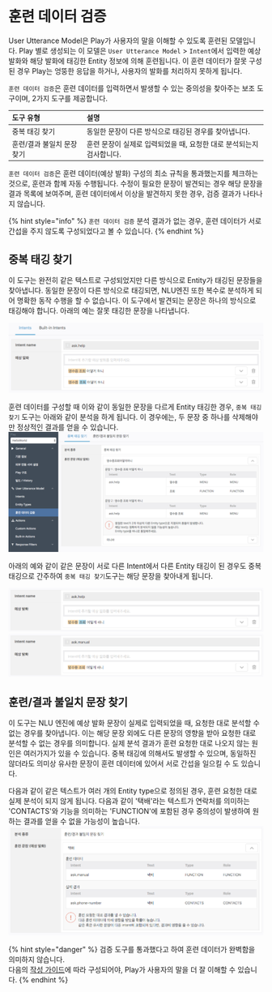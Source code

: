 # 훈련 데이터 검증

User Utterance Model은 Play가 사용자의 말을 이해할 수 있도록 훈련된 모델입니다. Play 별로 생성되는 이 모델은 `User Utterance Model` &gt; `Intent`에서 입력한 예상 발화와 해당 발화에 태깅한 Entity 정보에 의해 훈련됩니다. 이 훈련 데이터가 잘못 구성된 경우 Play는 엉뚱한 응답을 하거나, 사용자의 발화를 처리하지 못하게 됩니다.

  
 `훈련 데이터 검증`은 훈련 데이터를 입력하면서 발생할 수 있는 중의성을 찾아주는 보조 도구이며, 2가지 도구를 제공합니다.

| 도구 유형 | 설명 |
| :--- | :--- |
| 중복 태깅 찾기 | 동일한 문장이 다른 방식으로 태깅된 경우를 찾아냅니다. |
| 훈련/결과 불일치 문장 찾기 | 훈련 문장이 실제로 입력되었을 때, 요청한 대로 분석되는지 검사합니다. |

`훈련 데이터 검증`은 훈련 데이터\(예상 발화\) 구성의 최소 규칙을 통과했는지를 체크하는 것으로, 훈련과 함께 자동 수행됩니다. 수정이 필요한 문장이 발견되는 경우 해당 문장을 결과 목록에 보여주며, 훈련 데이터에서 이상을 발견하지 못한 경우, 검증 결과가 나타나지 않습니다.

{% hint style="info" %}
`훈련 데이터 검증` 분석 결과가 없는 경우, 훈련 데이터가 서로 간섭을 주지 않도록 구성되었다고 볼 수 있습니다.
{% endhint %}

## 중복 태깅 찾기 <a id="duplicated"></a>

이 도구는 완전히 같은 텍스트로 구성되었지만 다른 방식으로 Entity가 태깅된 문장들을 찾아냅니다. 동일한 문장이 다른 방식으로 태깅되면, NLU엔진 또한 복수로 분석하게 되어 명확한 동작 수행을 할 수 없습니다. 이 도구에서 발견되는 문장은 하나의 방식으로 태깅해야 합니다. 아래의 예는 잘못 태깅한 문장을 나타냅니다.

![](../../.gitbook/assets/corpus-inspection2%20%281%29.png)

훈련 데이터를 구성할 때 이와 같이 동일한 문장을 다르게 Entity 태깅한 경우, `중복 태깅 찾기` 도구는 아래와 같이 분석을 하게 됩니다. 이 경우에는, 두 문장 중 하나를 삭제해야만 정상적인 결과를 얻을 수 있습니다. ![](../../.gitbook/assets/corpus-inspection1%20%281%29.png)

  
 아래의 예와 같이 같은 문장이 서로 다른 Intent에서 다른 Entity 태깅이 된 경우도 중복태깅으로 간주하여 `중복 태깅 찾기`도구는 해당 문장을 찾아내게 됩니다.

![](../../.gitbook/assets/corpus-inspection3%20%281%29.png) ![](../../.gitbook/assets/corpus-inspection4.png)

## 훈련/결과 불일치 문장 찾기 <a id="not-matched"></a>

이 도구는 NLU 엔진에 예상 발화 문장이 실제로 입력되었을 때, 요청한 대로 분석할 수 없는 경우를 찾아냅니다. 이는 해당 문장 외에도 다른 문장의 영향을 받아 요청한 대로 분석할 수 없는 경우를 의미합니다. 실제 분석 결과가 훈련 요청한 대로 나오지 않는 원인은 여러가지가 있을 수 있습니다. 중복 태깅에 의해서도 발생할 수 있으며, 동일하진 않더라도 의미상 유사한 문장이 훈련 데이터에 있어서 서로 간섭을 일으킬 수 도 있습니다.

  
 다음과 같이 같은 텍스트가 여러 개의 Entity type으로 정의된 경우, 훈련 요청한 대로 실제 분석이 되지 않게 됩니다. 다음과 같이 '택배'라는 텍스트가 연락처를 의미하는 'CONTACTS'와 기능을 의미하는 'FUNCTION'에 포함된 경우 중의성이 발생하여 원하는 결과를 얻을 수 없을 가능성이 높습니다. ![](../../.gitbook/assets/corpus-inspection5%20%281%29.png)

{% hint style="danger" %}
검증 도구를 통과했다고 하여 훈련 데이터가 완벽함을 의미하지 않습니다.   
 다음의 [작성 가이드](how-to-write-customer-utterances.md)에 따라 구성되어야, Play가 사용자의 말을 더 잘 이해할 수 있습니다.
{% endhint %}

